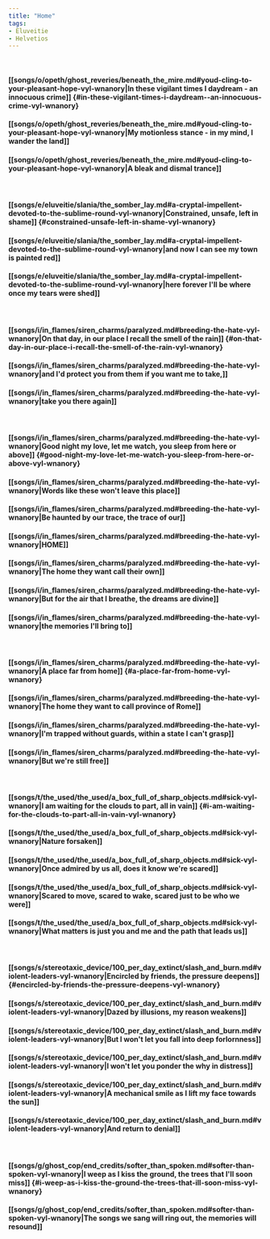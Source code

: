 ```yaml
---
title: "Home"
tags:
- Eluveitie
- Helvetios
---
```

&nbsp;
#### [[songs/o/opeth/ghost_reveries/beneath_the_mire.md#youd-cling-to-your-pleasant-hope-vyl-wnanory|In these vigilant times I daydream - an innocuous crime]] {#in-these-vigilant-times-i-daydream--an-innocuous-crime-vyl-wnanory}
#### [[songs/o/opeth/ghost_reveries/beneath_the_mire.md#youd-cling-to-your-pleasant-hope-vyl-wnanory|My motionless stance - in my mind, I wander the land]]
#### [[songs/o/opeth/ghost_reveries/beneath_the_mire.md#youd-cling-to-your-pleasant-hope-vyl-wnanory|A bleak and dismal trance]]
&nbsp;
#### [[songs/e/eluveitie/slania/the_somber_lay.md#a-cryptal-impellent-devoted-to-the-sublime-round-vyl-wnanory|Constrained, unsafe, left in shame]] {#constrained-unsafe-left-in-shame-vyl-wnanory}
#### [[songs/e/eluveitie/slania/the_somber_lay.md#a-cryptal-impellent-devoted-to-the-sublime-round-vyl-wnanory|and now I can see my town is painted red]]
#### [[songs/e/eluveitie/slania/the_somber_lay.md#a-cryptal-impellent-devoted-to-the-sublime-round-vyl-wnanory|here forever I'll be where once my tears were shed]]
&nbsp;
#### [[songs/i/in_flames/siren_charms/paralyzed.md#breeding-the-hate-vyl-wnanory|On that day, in our place I recall the smell of the rain]] {#on-that-day-in-our-place-i-recall-the-smell-of-the-rain-vyl-wnanory}
#### [[songs/i/in_flames/siren_charms/paralyzed.md#breeding-the-hate-vyl-wnanory|and I'd protect you from them if you want me to take,]]
#### [[songs/i/in_flames/siren_charms/paralyzed.md#breeding-the-hate-vyl-wnanory|take you there again]]
&nbsp;
#### [[songs/i/in_flames/siren_charms/paralyzed.md#breeding-the-hate-vyl-wnanory|Good night my love, let me watch, you sleep from here or above]] {#good-night-my-love-let-me-watch-you-sleep-from-here-or-above-vyl-wnanory}
#### [[songs/i/in_flames/siren_charms/paralyzed.md#breeding-the-hate-vyl-wnanory|Words like these won't leave this place]]
#### [[songs/i/in_flames/siren_charms/paralyzed.md#breeding-the-hate-vyl-wnanory|Be haunted by our trace, the trace of our]]
#### [[songs/i/in_flames/siren_charms/paralyzed.md#breeding-the-hate-vyl-wnanory|HOME]]
#### [[songs/i/in_flames/siren_charms/paralyzed.md#breeding-the-hate-vyl-wnanory|The home they want call their own]]
#### [[songs/i/in_flames/siren_charms/paralyzed.md#breeding-the-hate-vyl-wnanory|But for the air that I breathe, the dreams are divine]]
#### [[songs/i/in_flames/siren_charms/paralyzed.md#breeding-the-hate-vyl-wnanory|the memories I'll bring to]]
&nbsp;
#### [[songs/i/in_flames/siren_charms/paralyzed.md#breeding-the-hate-vyl-wnanory|A place far from home]] {#a-place-far-from-home-vyl-wnanory}
#### [[songs/i/in_flames/siren_charms/paralyzed.md#breeding-the-hate-vyl-wnanory|The home they want to call province of Rome]]
#### [[songs/i/in_flames/siren_charms/paralyzed.md#breeding-the-hate-vyl-wnanory|I'm trapped without guards, within a state I can't grasp]]
#### [[songs/i/in_flames/siren_charms/paralyzed.md#breeding-the-hate-vyl-wnanory|But we're still free]]
&nbsp;
#### [[songs/t/the_used/the_used/a_box_full_of_sharp_objects.md#sick-vyl-wnanory|I am waiting for the clouds to part, all in vain]] {#i-am-waiting-for-the-clouds-to-part-all-in-vain-vyl-wnanory}
#### [[songs/t/the_used/the_used/a_box_full_of_sharp_objects.md#sick-vyl-wnanory|Nature forsaken]]
#### [[songs/t/the_used/the_used/a_box_full_of_sharp_objects.md#sick-vyl-wnanory|Once admired by us all, does it know we're scared]]
#### [[songs/t/the_used/the_used/a_box_full_of_sharp_objects.md#sick-vyl-wnanory|Scared to move, scared to wake, scared just to be who we were]]
#### [[songs/t/the_used/the_used/a_box_full_of_sharp_objects.md#sick-vyl-wnanory|What matters is just you and me and the path that leads us]]
&nbsp;
#### [[songs/s/stereotaxic_device/100_per_day_extinct/slash_and_burn.md#violent-leaders-vyl-wnanory|Encircled by friends, the pressure deepens]] {#encircled-by-friends-the-pressure-deepens-vyl-wnanory}
#### [[songs/s/stereotaxic_device/100_per_day_extinct/slash_and_burn.md#violent-leaders-vyl-wnanory|Dazed by illusions, my reason weakens]]
#### [[songs/s/stereotaxic_device/100_per_day_extinct/slash_and_burn.md#violent-leaders-vyl-wnanory|But I won't let you fall into deep forlornness]]
#### [[songs/s/stereotaxic_device/100_per_day_extinct/slash_and_burn.md#violent-leaders-vyl-wnanory|I won't let you ponder the why in distress]]
#### [[songs/s/stereotaxic_device/100_per_day_extinct/slash_and_burn.md#violent-leaders-vyl-wnanory|A mechanical smile as I lift my face towards the sun]]
#### [[songs/s/stereotaxic_device/100_per_day_extinct/slash_and_burn.md#violent-leaders-vyl-wnanory|And return to denial]]
&nbsp;
#### [[songs/g/ghost_cop/end_credits/softer_than_spoken.md#softer-than-spoken-vyl-wnanory|I weep as I kiss the ground, the trees that I'll soon miss]] {#i-weep-as-i-kiss-the-ground-the-trees-that-ill-soon-miss-vyl-wnanory}
#### [[songs/g/ghost_cop/end_credits/softer_than_spoken.md#softer-than-spoken-vyl-wnanory|The songs we sang will ring out, the memories will resound]]
